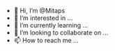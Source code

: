 - 👋 Hi, I’m @Mitaps
- 👀 I’m interested in ...
- 🌱 I’m currently learning ...
- 💞️ I’m looking to collaborate on ...
- 📫 How to reach me ...

<!---
Mitaps/Mitaps is a ✨ special ✨ repository because its `README.md` (this file) appears on your GitHub profile.
You can click the Preview link to take a look at your changes.
--->

